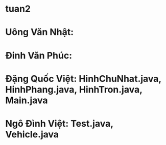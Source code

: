 # tuan2
# Uông Văn Nhật:
# Đinh Văn Phúc:
# Đặng Quốc Việt: HinhChuNhat.java, HinhPhang.java, HinhTron.java, Main.java
# Ngô Đình Việt: Test.java, Vehicle.java
